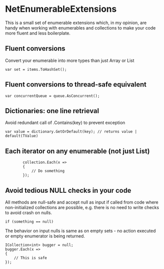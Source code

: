 # NetEnumerableExtensions

This is a small set of enumerable extensions which, in my opinion, are handy when working with enumerables and collections to make your code more fluent and less boilerplate.

## Fluent conversions

Convert your enumerable into more types than just Array or List
```
var set = items.ToHashSet();
```

## Fluent conversions to thread-safe equivalent
```
var concurrentQueue = queue.AsConcurrent();
```

## Dictionaries: one line retrieval
Avoid redundant call of .Contains(key) to prevent exception
```
var value = dictionary.GetOrDefault(key); // returns value | default(TValue)
```

## Each iterator on any enumerable (not just List<T>)

```
        collection.Each(x =>
        {
            // Do something
        });

```

## Avoid tedious NULL checks in your code
All methods are null-safe and accept null as input if called from code where non-initialized collections are possible, 
e.g. there is no need to write checks to avoid crash on nulls.
```
if (something == null)
```
The behavior on input nulls is same as on empty sets - no action executed or empty enumerator is being returned.
```
ICollection<int> bugger = null;
bugger.Each(x =>
{
    // This is safe 
});

```
